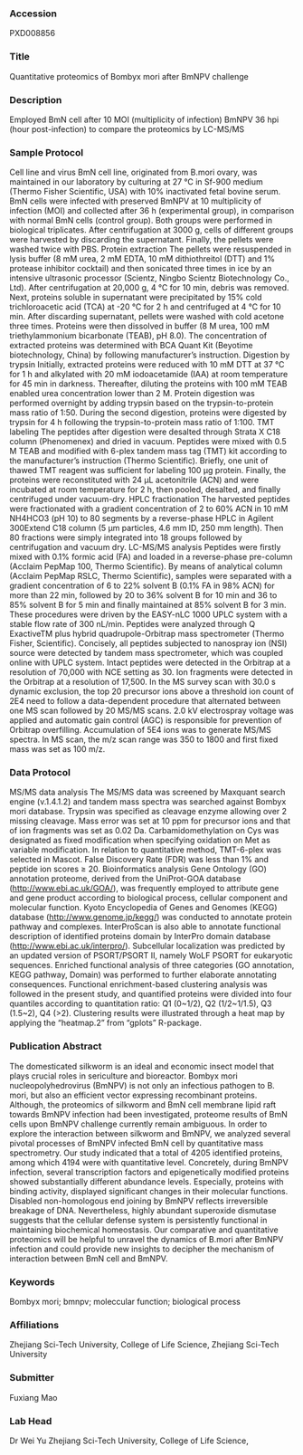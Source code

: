 ### Accession
PXD008856

### Title
Quantitative proteomics of Bombyx mori after BmNPV challenge

### Description
Employed BmN cell after 10 MOI (multiplicity of infection) BmNPV 36 hpi (hour post-infection) to compare the proteomics by LC-MS/MS

### Sample Protocol
Cell line and virus BmN cell line, originated from B.mori ovary, was maintained in our laboratory by culturing at 27 °C in Sf-900 medium (Thermo Fisher Scientific, USA) with 10% inactivated fetal bovine serum. BmN cells were infected with preserved BmNPV at 10 multiplicity of infection (MOI) and collected after 36 h (experimental group), in comparison with normal BmN cells (control group). Both groups were performed in biological triplicates. After centrifugation at 3000 g, cells of different groups were harvested by discarding the supernatant. Finally, the pellets were washed twice with PBS. Protein extraction  The pellets were resuspended in lysis buffer (8 mM urea, 2 mM EDTA, 10 mM dithiothreitol (DTT) and 1% protease inhibitor cocktail) and then sonicated three times in ice by an intensive ultrasonic processor (Scientz, Ningbo Scientz Biotechnology Co., Ltd). After centrifugation at 20,000 g, 4 °C for 10 min, debris was removed. Next, proteins soluble in supernatant were precipitated by 15% cold trichloroacetic acid (TCA) at -20 °C for 2 h and centrifuged at 4 °C for 10 min. After discarding supernatant, pellets were washed with cold acetone three times. Proteins were then dissolved in buffer (8 M urea, 100 mM triethylammonium bicarbonate (TEAB), pH 8.0). The concentration of extracted proteins was determined with BCA Quant Kit (Beyotime biotechnology, China) by following manufacturer’s instruction. Digestion by trypsin Initially, extracted proteins were reduced with 10 mM DTT at 37 °C for 1 h and alkylated with 20 mM iodoacetamide (IAA) at room temperature for 45 min in darkness. Thereafter, diluting the proteins with 100 mM TEAB enabled urea concentration lower than 2 M. Protein digestion was performed overnight by adding trypsin based on the trypsin-to-protein mass ratio of 1:50. During the second digestion, proteins were digested by trypsin for 4 h following the trypsin-to-protein mass ratio of 1:100.  TMT labeling The peptides after digestion were desalted through Strata X C18 column (Phenomenex) and dried in vacuum. Peptides were mixed with 0.5 M TEAB and modified with 6-plex tandem mass tag (TMT) kit according to the manufacturer’s instruction (Thermo Scientific). Briefly, one unit of thawed TMT reagent was sufficient for labeling 100 μg protein. Finally, the proteins were reconstituted with 24 μL acetonitrile (ACN) and were incubated at room temperature for 2 h, then pooled, desalted, and finally centrifuged under vacuum-dry. HPLC fractionation  The harvested peptides were fractionated with a gradient concentration of 2 to 60% ACN in 10 mM NH4HCO3 (pH 10) to 80 segments by a reverse-phase HPLC in Agilent 300Extend C18 column (5 μm particles, 4.6 mm ID, 250 mm length). Then 80 fractions were simply integrated into 18 groups followed by centrifugation and vacuum dry.  LC-MS/MS analysis Peptides were firstly mixed with 0.1% formic acid (FA) and loaded in a reverse-phase pre-column (Acclaim PepMap 100, Thermo Scientific). By means of analytical column (Acclaim PepMap RSLC, Thermo Scientific), samples were separated with a gradient concentration of 6 to 22% solvent B (0.1% FA in 98% ACN) for more than 22 min, followed by 20 to 36% solvent B for 10 min and 36 to 85% solvent B for 5 min and finally maintained at 85% solvent B for 3 min. These procedures were driven by the EASY-nLC 1000 UPLC system with a stable flow rate of 300 nL/min. Peptides were analyzed through Q ExactiveTM plus hybrid quadrupole-Orbitrap mass spectrometer (Thermo Fisher, Scientific). Concisely, all peptides subjected to nanospray ion (NSI) source were detected by tandem mass spectrometer, which was coupled online with UPLC system. Intact peptides were detected in the Orbitrap at a resolution of 70,000 with NCE setting as 30. Ion fragments were detected in the Orbitrap at a resolution of 17,500. In the MS survey scan with 30.0 s dynamic exclusion, the top 20 precursor ions above a threshold ion count of 2E4 need to follow a data-dependent procedure that alternated between one MS scan followed by 20 MS/MS scans. 2.0 kV electrospray voltage was applied and automatic gain control (AGC) is responsible for prevention of Orbitrap overfilling. Accumulation of 5E4 ions was to generate MS/MS spectra. In MS scan, the m/z scan range was 350 to 1800 and first fixed mass was set as 100 m/z.

### Data Protocol
MS/MS data analysis The MS/MS data was screened by Maxquant search engine (v.1.4.1.2) and tandem mass spectra was searched against Bombyx mori database. Trypsin was specified as cleavage enzyme allowing over 2 missing cleavage. Mass error was set at 10 ppm for precursor ions and that of ion fragments was set as 0.02 Da. Carbamidomethylation on Cys was designated as fixed modification when specifying oxidation on Met as variable modification. In relation to quantitative method, TMT-6-plex was selected in Mascot. False Discovery Rate (FDR) was less than 1% and peptide ion scores ≥ 20. Bioinformatics analysis Gene Ontology (GO) annotation proteome, derived from the UniProt-GOA database (http://www.ebi.ac.uk/GOA/), was frequently employed to attribute gene and gene product according to biological process, cellular component and molecular function. Kyoto Encyclopedia of Genes and Genomes (KEGG) database (http://www.genome.jp/kegg/) was conducted to annotate protein pathway and complexes. InterProScan is also able to annotate functional description of identified proteins domain by InterPro domain database (http://www.ebi.ac.uk/interpro/). Subcellular localization was predicted by an updated version of PSORT/PSORT II, namely WoLF PSORT for eukaryotic sequences. Enriched functional analysis of three categories (GO annotation, KEGG pathway, Domain) was performed to further elaborate annotating consequences. Functional enrichment-based clustering analysis was followed in the present study, and quantified proteins were divided into four quantiles according to quantitation ratio: Q1 (0~1/2), Q2 (1/2~1/1.5), Q3 (1.5~2), Q4 (>2). Clustering results were illustrated through a heat map by applying the “heatmap.2” from “gplots” R-package.

### Publication Abstract
The domesticated silkworm is an ideal and economic insect model that plays crucial roles in sericulture and bioreactor. Bombyx mori nucleopolyhedrovirus (BmNPV) is not only an infectious pathogen to B. mori, but also an efficient vector expressing recombinant proteins. Although, the proteomics of silkworm and BmN cell membrane lipid raft towards BmNPV infection had been investigated, proteome results of BmN cells upon BmNPV challenge currently remain ambiguous. In order to explore the interaction between silkworm and BmNPV, we analyzed several pivotal processes of BmNPV infected BmN cell by quantitative mass spectrometry. Our study indicated that a total of 4205 identified proteins, among which 4194 were with quantitative level. Concretely, during BmNPV infection, several transcription factors and epigenetically modified proteins showed substantially different abundance levels. Especially, proteins with binding activity, displayed significant changes in their molecular functions. Disabled non-homologous end joining by BmNPV reflects irreversible breakage of DNA. Nevertheless, highly abundant superoxide dismutase suggests that the cellular defense system is persistently functional in maintaining biochemical homeostasis. Our comparative and quantitative proteomics will be helpful to unravel the dynamics of B.mori after BmNPV infection and could provide new insights to decipher the mechanism of interaction between BmN cell and BmNPV.

### Keywords
Bombyx mori; bmnpv; moleccular function; biological process

### Affiliations
Zhejiang Sci-Tech University, College of Life Science,
Zhejiang Sci-Tech University

### Submitter
Fuxiang Mao

### Lab Head
Dr Wei Yu
Zhejiang Sci-Tech University, College of Life Science,


